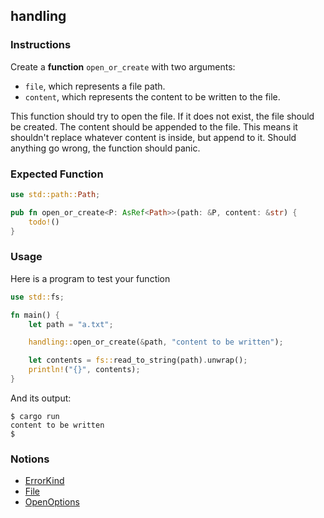 ## handling

### Instructions

Create a **function** `open_or_create` with two arguments:

- `file`, which represents a file path.
- `content`, which represents the content to be written to the file.

This function should try to open the file. If it does not exist, the file should be created.
The content should be appended to the file. This means it shouldn't replace whatever content is inside, but append to it.
Should anything go wrong, the function should panic.

### Expected Function

```rust
use std::path::Path;

pub fn open_or_create<P: AsRef<Path>>(path: &P, content: &str) {
    todo!()
}
```

### Usage

Here is a program to test your function

```rust
use std::fs;

fn main() {
    let path = "a.txt";

    handling::open_or_create(&path, "content to be written");

    let contents = fs::read_to_string(path).unwrap();
    println!("{}", contents);
}
```

And its output:

```console
$ cargo run
content to be written
$
```

### Notions

- [ErrorKind](https://doc.rust-lang.org/std/io/enum.ErrorKind.html)
- [File](https://doc.rust-lang.org/std/fs/struct.File.html)
- [OpenOptions](https://doc.rust-lang.org/std/fs/struct.OpenOptions.html)

